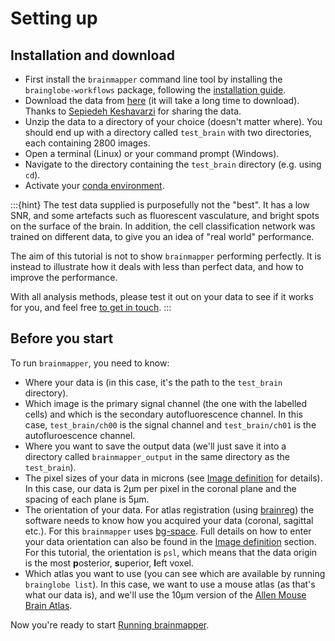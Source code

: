 # Setting up

## Installation and download

- First install the `brainmapper` command line tool by installing the `brainglobe-workflows` package, following the [installation guide](/documentation/brainglobe-workflows/index.md#installation).
- Download the data from [here](https://gin.g-node.org/cellfinder/data/raw/master/test\_brain\_SK\_AA\_71\_3.zip) (it will take a long time to download). Thanks to [Sepiedeh Keshavarzi](https://www.keshavarzilab.com/) for sharing the data.
- Unzip the data to a directory of your choice (doesn't matter where). You should end up with a directory called `test_brain` with two directories, each containing 2800 images.
- Open a terminal (Linux) or your command prompt (Windows).
- Navigate to the directory containing the `test_brain` directory (e.g. using `cd`).
- Activate your [conda environment](/documentation/setting-up/conda).

:::{hint}
The test data supplied is purposefully not the "best".
It has a low SNR, and some artefacts such as fluorescent vasculature, and bright spots on the surface of the brain.
In addition, the cell classification network was trained on different data, to give you an idea of "real world" performance.

The aim of this tutorial is not to show `brainmapper` performing perfectly.
It is instead to illustrate how it deals with less than perfect data, and how to improve the performance.

With all analysis methods, please test it out on your data to see if it works for you, and feel free [to get in touch](/contact).
:::

## Before you start

To run `brainmapper`, you need to know:

- Where your data is (in this case, it's the path to the `test_brain` directory).
- Which image is the primary signal channel (the one with the labelled cells) and which is the secondary autofluorescence channel. In this case, `test_brain/ch00` is the signal channel and `test_brain/ch01` is the autofluroescence channel.
- Where you want to save the output data (we'll just save it into a directory called `brainmapper_output` in the same directory as the `test_brain`).
- The pixel sizes of your data in microns (see [Image definition](/documentation/setting-up/image-definition) for details). In this case, our data is 2&#956;m per pixel in the coronal plane and the spacing of each plane is 5&#956;m.
- The orientation of your data. For atlas registration (using [brainreg](/documentation/brainreg/index)) the software needs to know how you acquired your data (coronal, sagittal etc.). For this `brainmapper` uses [bg-space](/documentation/bg-space/index). Full details on how to enter your data orientation can also be found in the [Image definition](/documentation/setting-up/image-definition) section. For this tutorial, the orientation is `psl`, which means that the data origin is the most **p**osterior, **s**uperior, **l**eft voxel.
- Which atlas you want to use (you can see which are available by running `brainglobe list`). In this case, we want to use a mouse atlas (as that's what our data is), and we'll use the 10&#956;m version of the [Allen Mouse Brain Atlas](https://mouse.brain-map.org/static/atlas).

Now you're ready to start [Running brainmapper](running-brainmapper).
